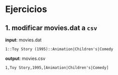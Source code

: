 # Ejercicios

## 1. modificar movies.dat a `csv`

**input**: movies.dat

`1::Toy Story (1995)::Animation|Children's|Comedy`

**output**: movies.csv

`1,Toy Story,1995,[Animation|Children's|Comedy]`
